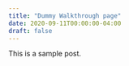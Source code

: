```yaml
---
title: "Dummy Walkthrough page"
date: 2020-09-11T00:00:00-04:00
draft: false
---
```


This is a sample post. 
